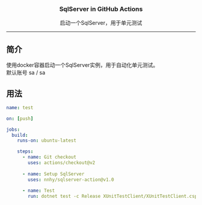 <div align="center">
  <p>
    <h3>SqlServer in GitHub Actions</h3>
  </p>
  <p>启动一个SqlServer，用于单元测试</p>
</div>

---

## 简介

使用docker容器启动一个SqlServer实例，用于自动化单元测试。  
默认账号 sa / sa  

## 用法

```yaml
name: test

on: [push]

jobs:
  build:
    runs-on: ubuntu-latest

    steps:
      - name: Git checkout
        uses: actions/checkout@v2
  
      - name: Setup SqlServer
        uses: nnhy/sqlserver-action@v1.0
  
      - name: Test
        run: dotnet test -c Release XUnitTestClient/XUnitTestClient.csproj
```
